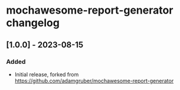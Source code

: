 # mochawesome-report-generator changelog

## [1.0.0] - 2023-08-15
### Added
- Initial release, forked from https://github.com/adamgruber/mochawesome-report-generator

